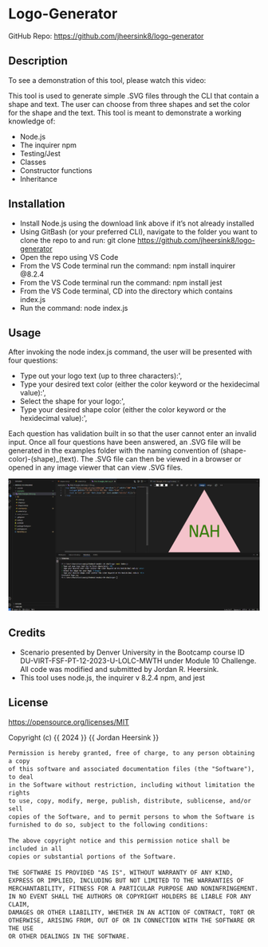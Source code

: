 # Logo-Generator
GitHub Repo: https://github.com/jheersink8/logo-generator 

## Description

To see a demonstration of this tool, please watch this video: 

This tool is used to generate simple .SVG files through the CLI that contain a shape and text. The user can choose from three shapes and set the color for the shape and the text. This tool is meant to demonstrate a working knowledge of:

- Node.js
- The inquirer npm
- Testing/Jest
- Classes
- Constructor functions
- Inheritance

## Installation
- Install Node.js using the download link above if it’s not already installed 
- Using GitBash (or your preferred CLI), navigate to the folder you want to clone the repo to and run: git clone https://github.com/jheersink8/logo-generator
- Open the repo using VS Code
- From the VS Code terminal run the command: npm install inquirer @8.2.4 
- From the VS Code terminal run the command: npm install jest
- From the VS Code terminal, CD into the directory which contains index.js
- Run the command: node index.js

## Usage
After invoking the node index.js command, the user will be presented with four questions: 
- Type out your logo text (up to three characters):',
- Type your desired text color (either the color keyword or the hexidecimal value):',
- Select the shape for your logo:',
- Type your desired shape color (either the color keyword or the hexidecimal value):',

Each question has validation built in so that the user cannot enter an invalid input. Once all four questions have been answered, an .SVG file will be generated in the examples folder with the naming convention of (shape-color)-(shape)_(text). The .SVG file can then be viewed in a browser or opened in any image viewer that can view .SVG files. 

![A screenshot of the VS Code terminal with the questions the user is asked for the .svg generator.](./media/screenshot.png)

## Credits
- Scenario presented by Denver University in the Bootcamp course ID DU-VIRT-FSF-PT-12-2023-U-LOLC-MWTH under Module 10 Challenge. All code was modified and submitted by Jordan R. Heersink.
- This tool uses node.js, the inquirer v 8.2.4 npm, and jest

## License
https://opensource.org/licenses/MIT 


  Copyright (c) {{ 2024 }} {{ Jordan Heersink }}

    Permission is hereby granted, free of charge, to any person obtaining a copy
    of this software and associated documentation files (the "Software"), to deal
    in the Software without restriction, including without limitation the rights
    to use, copy, modify, merge, publish, distribute, sublicense, and/or sell
    copies of the Software, and to permit persons to whom the Software is
    furnished to do so, subject to the following conditions:
    
    The above copyright notice and this permission notice shall be included in all
    copies or substantial portions of the Software.
    
    THE SOFTWARE IS PROVIDED "AS IS", WITHOUT WARRANTY OF ANY KIND,
    EXPRESS OR IMPLIED, INCLUDING BUT NOT LIMITED TO THE WARRANTIES OF
    MERCHANTABILITY, FITNESS FOR A PARTICULAR PURPOSE AND NONINFRINGEMENT.
    IN NO EVENT SHALL THE AUTHORS OR COPYRIGHT HOLDERS BE LIABLE FOR ANY CLAIM,
    DAMAGES OR OTHER LIABILITY, WHETHER IN AN ACTION OF CONTRACT, TORT OR
    OTHERWISE, ARISING FROM, OUT OF OR IN CONNECTION WITH THE SOFTWARE OR THE USE
    OR OTHER DEALINGS IN THE SOFTWARE.